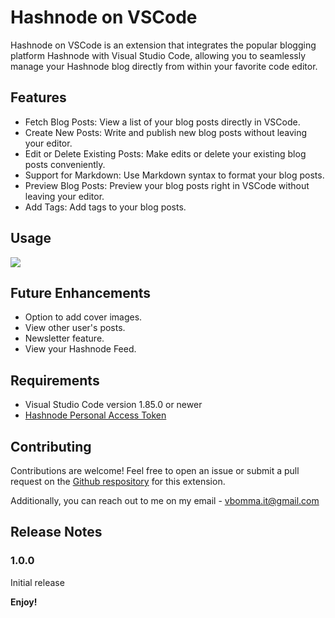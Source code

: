 # Hashnode on VSCode

Hashnode on VSCode is an extension that integrates the popular blogging platform Hashnode with Visual Studio Code, allowing you to seamlessly manage your Hashnode blog directly from within your favorite code editor.

## Features

- Fetch Blog Posts: View a list of your blog posts directly in VSCode.
- Create New Posts: Write and publish new blog posts without leaving your editor.
- Edit or Delete Existing Posts: Make edits or delete your existing blog posts conveniently.
- Support for Markdown: Use Markdown syntax to format your blog posts.
- Preview Blog Posts: Preview your blog posts right in VSCode without leaving your editor.
- Add Tags: Add tags to your blog posts.

## Usage

![](https://media.giphy.com/media/v1.Y2lkPTc5MGI3NjExeHd6emZmbTVjNTQzdW9haTA2ODk2eHRmaHEyanBzbGc0cjN6eHhsdCZlcD12MV9pbnRlcm5hbF9naWZfYnlfaWQmY3Q9Zw/KgfnqSpQOIiETJFFX8/giphy.gif)

## Future Enhancements

- Option to add cover images.
- View other user's posts.
- Newsletter feature.
- View your Hashnode Feed.

## Requirements

- Visual Studio Code version 1.85.0 or newer
- [Hashnode Personal Access Token](https://hashnode.com/settings/developer)

## Contributing

Contributions are welcome! Feel free to open an issue or submit a pull request on the [Github respository](https://github.com/vinayBomma/hashnode-vscode) for this extension.

Additionally, you can reach out to me on my email - vbomma.it@gmail.com

## Release Notes

### 1.0.0

Initial release

**Enjoy!**
